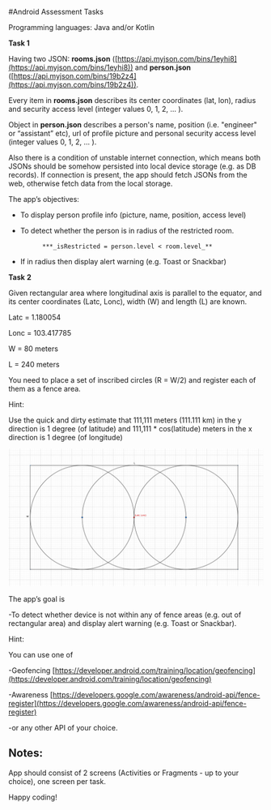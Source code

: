 #Android Assessment Tasks

Programming languages: Java and/or Kotlin

**Task 1** 

Having two JSON: **rooms.json** ([https://api.myjson.com/bins/1eyhi8](https://api.myjson.com/bins/1eyhi8)) and **person.json** ([https://api.myjson.com/bins/19b2z4](https://api.myjson.com/bins/19b2z4)). 

Every item in **rooms.json** describes its center coordinates (lat, lon), radius and security access level (integer values 0, 1, 2, ... ).

Object in **person.json** describes a person's name, position (i.e. "engineer" or “assistant” etc), url of profile picture and personal security access level (integer values 0, 1, 2, ... ).

Also there is a condition of unstable internet connection, which means both JSONs should be somehow persisted into local device storage (e.g. as DB records). If connection is present, the app should fetch JSONs from the web, otherwise fetch data from the local storage.

The app’s objectives:

* To display person profile info (picture, name, position, access level)

* To detect whether the person is in radius of the restricted room. 

            ***_isRestricted = person.level < room.level_**

* If in radius then display alert warning (e.g. Toast or Snackbar)

   

**Task** **2** 

Given rectangular area where longitudinal axis is parallel to the equator, and its center coordinates (Latc, Lonc), width (W) and length (L) are known.

Latc = 1.180054

Lonc = 103.417785

W = 80 meters

L = 240 meters

You need to place a set of inscribed circles (R = W/2) and register each of them as a fence area.

Hint: 

Use the quick and dirty estimate that 111,111 meters (111.111 km) in the y direction is 1 degree (of latitude) and 111,111 * cos(latitude) meters in the x direction is 1 degree (of longitude)

![alt text](readme.res/ship.png)

  

The app’s goal is 

-To detect whether device is not within any of fence areas (e.g. out of rectangular area) and display alert warning (e.g. Toast or Snackbar).

Hint: 

You can use one of

-Geofencing [https://developer.android.com/training/location/geofencing](https://developer.android.com/training/location/geofencing)

-Awareness [https://developers.google.com/awareness/android-api/fence-register](https://developers.google.com/awareness/android-api/fence-register) 

-or any other API of your choice.

## Notes:

App should consist of 2 screens (Activities or Fragments - up to your choice), one screen per task.

Happy coding!

